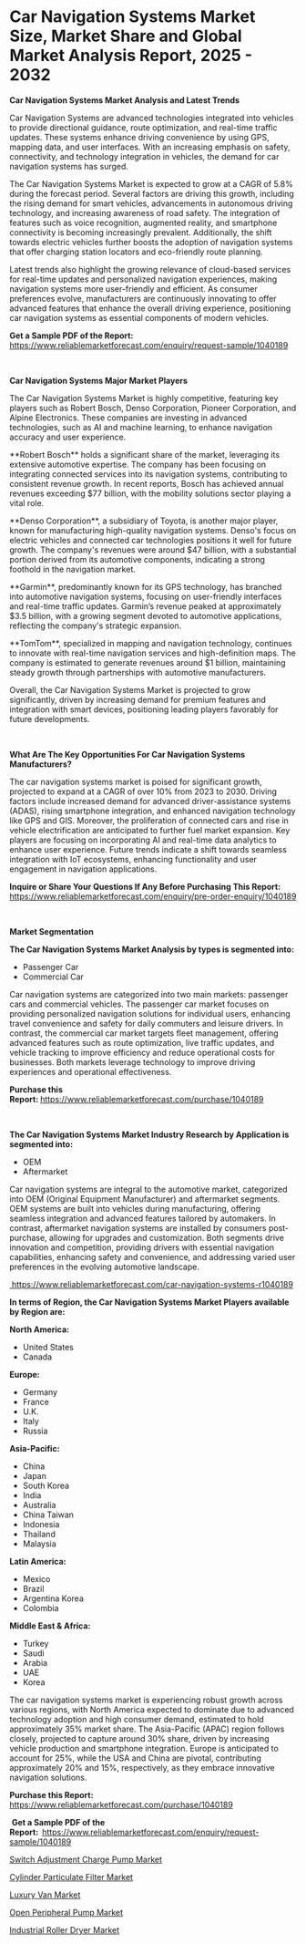 <p><h1>Car Navigation Systems Market Size, Market Share and Global Market Analysis Report, 2025 - 2032</h1></p><p><strong>Car Navigation Systems Market Analysis and Latest Trends</strong></p>
<p><p>Car Navigation Systems are advanced technologies integrated into vehicles to provide directional guidance, route optimization, and real-time traffic updates. These systems enhance driving convenience by using GPS, mapping data, and user interfaces. With an increasing emphasis on safety, connectivity, and technology integration in vehicles, the demand for car navigation systems has surged.</p><p>The Car Navigation Systems Market is expected to grow at a CAGR of 5.8% during the forecast period. Several factors are driving this growth, including the rising demand for smart vehicles, advancements in autonomous driving technology, and increasing awareness of road safety. The integration of features such as voice recognition, augmented reality, and smartphone connectivity is becoming increasingly prevalent. Additionally, the shift towards electric vehicles further boosts the adoption of navigation systems that offer charging station locators and eco-friendly route planning.</p><p>Latest trends also highlight the growing relevance of cloud-based services for real-time updates and personalized navigation experiences, making navigation systems more user-friendly and efficient. As consumer preferences evolve, manufacturers are continuously innovating to offer advanced features that enhance the overall driving experience, positioning car navigation systems as essential components of modern vehicles.</p></p>
<p><strong>Get a Sample PDF of the Report:&nbsp;</strong> <a href="https://www.reliablemarketforecast.com/enquiry/request-sample/1040189?utm_campaign=2749&utm_medium=2&utm_source=Github&utm_content=ia&utm_term=30032025&utm_id=car-navigation-systems">https://www.reliablemarketforecast.com/enquiry/request-sample/1040189</a></p>
<p>&nbsp;</p>
<p><strong>Car Navigation Systems Major Market Players</strong></p>
<p><p>The Car Navigation Systems Market is highly competitive, featuring key players such as Robert Bosch, Denso Corporation, Pioneer Corporation, and Alpine Electronics. These companies are investing in advanced technologies, such as AI and machine learning, to enhance navigation accuracy and user experience.</p><p>**Robert Bosch** holds a significant share of the market, leveraging its extensive automotive expertise. The company has been focusing on integrating connected services into its navigation systems, contributing to consistent revenue growth. In recent reports, Bosch has achieved annual revenues exceeding $77 billion, with the mobility solutions sector playing a vital role.</p><p>**Denso Corporation**, a subsidiary of Toyota, is another major player, known for manufacturing high-quality navigation systems. Denso's focus on electric vehicles and connected car technologies positions it well for future growth. The company's revenues were around $47 billion, with a substantial portion derived from its automotive components, indicating a strong foothold in the navigation market.</p><p>**Garmin**, predominantly known for its GPS technology, has branched into automotive navigation systems, focusing on user-friendly interfaces and real-time traffic updates. Garmin’s revenue peaked at approximately $3.5 billion, with a growing segment devoted to automotive applications, reflecting the company's strategic expansion.</p><p>**TomTom**, specialized in mapping and navigation technology, continues to innovate with real-time navigation services and high-definition maps. The company is estimated to generate revenues around $1 billion, maintaining steady growth through partnerships with automotive manufacturers.</p><p>Overall, the Car Navigation Systems Market is projected to grow significantly, driven by increasing demand for premium features and integration with smart devices, positioning leading players favorably for future developments.</p></p>
<p>&nbsp;</p>
<p><strong>What Are The Key Opportunities For Car Navigation Systems Manufacturers?</strong></p>
<p><p>The car navigation systems market is poised for significant growth, projected to expand at a CAGR of over 10% from 2023 to 2030. Driving factors include increased demand for advanced driver-assistance systems (ADAS), rising smartphone integration, and enhanced navigation technology like GPS and GIS. Moreover, the proliferation of connected cars and rise in vehicle electrification are anticipated to further fuel market expansion. Key players are focusing on incorporating AI and real-time data analytics to enhance user experience. Future trends indicate a shift towards seamless integration with IoT ecosystems, enhancing functionality and user engagement in navigation applications.</p></p>
<p><strong>Inquire or Share Your Questions If Any Before Purchasing This Report:</strong> <a href="https://www.reliablemarketforecast.com/enquiry/pre-order-enquiry/1040189?utm_campaign=2749&utm_medium=2&utm_source=Github&utm_content=ia&utm_term=30032025&utm_id=car-navigation-systems">https://www.reliablemarketforecast.com/enquiry/pre-order-enquiry/1040189</a></p>
<p>&nbsp;</p>
<p><strong>Market Segmentation</strong></p>
<p><strong>The Car Navigation Systems Market Analysis by types is segmented into:</strong></p>
<p><ul><li>Passenger Car</li><li>Commercial Car</li></ul></p>
<p><p>Car navigation systems are categorized into two main markets: passenger cars and commercial vehicles. The passenger car market focuses on providing personalized navigation solutions for individual users, enhancing travel convenience and safety for daily commuters and leisure drivers. In contrast, the commercial car market targets fleet management, offering advanced features such as route optimization, live traffic updates, and vehicle tracking to improve efficiency and reduce operational costs for businesses. Both markets leverage technology to improve driving experiences and operational effectiveness.</p></p>
<p><strong>Purchase this Report:&nbsp;</strong><a href="https://www.reliablemarketforecast.com/purchase/1040189?utm_campaign=2749&utm_medium=2&utm_source=Github&utm_content=ia&utm_term=30032025&utm_id=car-navigation-systems">https://www.reliablemarketforecast.com/purchase/1040189</a></p>
<p>&nbsp;</p>
<p><strong>The Car Navigation Systems Market Industry Research by Application is segmented into:</strong></p>
<p><ul><li>OEM</li><li>Aftermarket</li></ul></p>
<p><p>Car navigation systems are integral to the automotive market, categorized into OEM (Original Equipment Manufacturer) and aftermarket segments. OEM systems are built into vehicles during manufacturing, offering seamless integration and advanced features tailored by automakers. In contrast, aftermarket navigation systems are installed by consumers post-purchase, allowing for upgrades and customization. Both segments drive innovation and competition, providing drivers with essential navigation capabilities, enhancing safety and convenience, and addressing varied user preferences in the evolving automotive landscape.</p></p>
<p><a href="https://www.reliablemarketforecast.com/car-navigation-systems-r1040189?utm_campaign=2749&utm_medium=2&utm_source=Github&utm_content=ia&utm_term=30032025&utm_id=car-navigation-systems">&nbsp;https://www.reliablemarketforecast.com/car-navigation-systems-r1040189</a></p>
<p><strong>In terms of Region, the Car Navigation Systems Market Players available by Region are:</strong></p>
<p>
    <p> <strong> North America: </strong>
        <ul>
            <li>United States</li>
            <li>Canada</li>
        </ul>
        </p> 
    <p> <strong> Europe: </strong>
        <ul>
            <li>Germany</li>
            <li>France</li>
            <li>U.K.</li>
            <li>Italy</li>
            <li>Russia</li>
        </ul>
        </p> 
    <p> <strong> Asia-Pacific: </strong>
        <ul>
            <li>China</li>
            <li>Japan</li>
            <li>South Korea</li>
            <li>India</li>
            <li>Australia</li>
            <li>China Taiwan</li>
            <li>Indonesia</li>
            <li>Thailand</li>
            <li>Malaysia</li>
        </ul>
        </p> 
    <p> <strong> Latin America: </strong>
        <ul>
            <li>Mexico</li>
            <li>Brazil</li>
            <li>Argentina Korea</li>
            <li>Colombia</li>
        </ul>
        </p> 
    <p> <strong> Middle East & Africa: </strong>
        <ul>
            <li>Turkey</li>
            <li>Saudi</li>
            <li>Arabia</li>
            <li>UAE</li>
            <li>Korea</li>
        </ul>
    </p>
    </p>
<p><p>The car navigation systems market is experiencing robust growth across various regions, with North America expected to dominate due to advanced technology adoption and high consumer demand, estimated to hold approximately 35% market share. The Asia-Pacific (APAC) region follows closely, projected to capture around 30% share, driven by increasing vehicle production and smartphone integration. Europe is anticipated to account for 25%, while the USA and China are pivotal, contributing approximately 20% and 15%, respectively, as they embrace innovative navigation solutions.</p></p>
<p><strong>Purchase this Report: </strong><a href="https://www.reliablemarketforecast.com/purchase/1040189?utm_campaign=2749&utm_medium=2&utm_source=Github&utm_content=ia&utm_term=30032025&utm_id=car-navigation-systems">https://www.reliablemarketforecast.com/purchase/1040189</a></p>
<p>&nbsp;<strong>Get a Sample PDF of the Report:&nbsp;&nbsp;</strong><a href="https://www.reliablemarketforecast.com/enquiry/request-sample/1040189?utm_campaign=2749&utm_medium=2&utm_source=Github&utm_content=ia&utm_term=30032025&utm_id=car-navigation-systems">https://www.reliablemarketforecast.com/enquiry/request-sample/1040189</a></p>
<p><strong></strong></p>
<p><p><a href="https://www.linkedin.com/pulse/recent-switch-adjustment-charge-pump-market-analysis-shows-n4sde?utm_campaign=2749&utm_medium=2&utm_source=Github&utm_content=ia&utm_term=30032025&utm_id=car-navigation-systems">Switch Adjustment Charge Pump Market</a></p><p><a href="https://www.linkedin.com/pulse/study-global-cylinder-particulate-filter-market-emphasis-rvnee?utm_campaign=2749&utm_medium=2&utm_source=Github&utm_content=ia&utm_term=30032025&utm_id=car-navigation-systems">Cylinder Particulate Filter Market</a></p><p><a href="https://github.com/leyesamilej/Market-Research-Report-List-1/blob/main/luxury-van-market.md?utm_campaign=2749&utm_medium=2&utm_source=Github&utm_content=ia&utm_term=30032025&utm_id=car-navigation-systems">Luxury Van Market</a></p><p><a href="https://www.linkedin.com/pulse/market-trends-open-peripheral-pump-industry-size-share-hnfde?utm_campaign=2749&utm_medium=2&utm_source=Github&utm_content=ia&utm_term=30032025&utm_id=car-navigation-systems">Open Peripheral Pump Market</a></p><p><a href="https://www.linkedin.com/pulse/international-industrial-roller-dryer-market-growing-extraordinary-usxzf?utm_campaign=2749&utm_medium=2&utm_source=Github&utm_content=ia&utm_term=30032025&utm_id=car-navigation-systems">Industrial Roller Dryer Market</a></p></p>